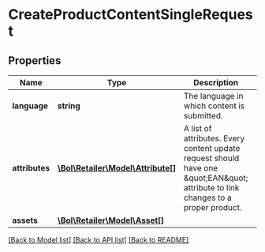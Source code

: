 # CreateProductContentSingleRequest

## Properties
Name | Type | Description | Notes
------------ | ------------- | ------------- | -------------
**language** | **string** | The language in which content is submitted. | 
**attributes** | [**\Bol\Retailer\Model\Attribute[]**](Attribute.md) | A list of attributes. Every content update request should have one \&quot;EAN\&quot; attribute to link changes to a proper product. | 
**assets** | [**\Bol\Retailer\Model\Asset[]**](Asset.md) |  | [optional] 

[[Back to Model list]](../../README.md#documentation-for-models) [[Back to API list]](../../README.md#documentation-for-api-endpoints) [[Back to README]](../../README.md)

